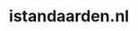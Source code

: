 ---
layout: post
title: "istandaarden.nl"
internal_url: "/dutchgov/istandaarden.nl.html"
subdomains_count: 13
all_subdomains_count: 28
urls_count: 13
ssl_rank: 0
http_rank: 48.384615384615
url_link: /data/istandaarden.nl/urls.txt
all_subdomains_link: /data/istandaarden.nl/all_subdomains.txt
subdomains_link: /data/istandaarden.nl/subdomains.txt
categories: dutchgov
---